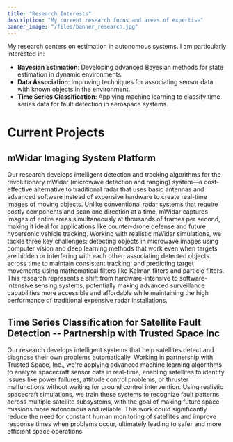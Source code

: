```yaml
---
title: "Research Interests"
description: "My current research focus and areas of expertise"
banner_image: "/files/banner_research.jpg"
---
```


My research centers on estimation in autonomous systems. I am particularly interested in:

- **Bayesian Estimation**: Developing advanced Bayesian methods for state estimation in dynamic environments.
- **Data Association**: Improving techniques for associating sensor data with known objects in the environment.
- **Time Series Classification**: Applying machine learning to classify time series data for fault detection in aerospace systems.

# Current Projects

## mWidar Imaging System Platform

Our research develops intelligent detection and tracking algorithms for the revolutionary mWidar (microwave detection and ranging) system—a cost-effective alternative to traditional radar that uses basic antennas and advanced software instead of expensive hardware to create real-time images of moving objects. Unlike conventional radar systems that require costly components and scan one direction at a time, mWidar captures images of entire areas simultaneously at thousands of frames per second, making it ideal for applications like counter-drone defense and future hypersonic vehicle tracking. Working with realistic mWidar simulations, we tackle three key challenges: detecting objects in microwave images using computer vision and deep learning methods that work even when targets are hidden or interfering with each other; associating detected objects across time to maintain consistent tracking; and predicting target movements using mathematical filters like Kalman filters and particle filters. This research represents a shift from hardware-intensive to software-intensive sensing systems, potentially making advanced surveillance capabilities more accessible and affordable while maintaining the high performance of traditional expensive radar installations.

## Time Series Classification for Satellite Fault Detection -- Partnership with Trusted Space Inc

Our research develops intelligent systems that help satellites detect and diagnose their own problems automatically. Working in partnership with Trusted Space, Inc., we're applying advanced machine learning algorithms to analyze spacecraft sensor data in real-time, enabling satellites to identify issues like power failures, attitude control problems, or thruster malfunctions without waiting for ground control intervention. Using realistic spacecraft simulations, we train these systems to recognize fault patterns across multiple satellite subsystems, with the goal of making future space missions more autonomous and reliable. This work could significantly reduce the need for constant human monitoring of satellites and improve response times when problems occur, ultimately leading to safer and more efficient space operations.
